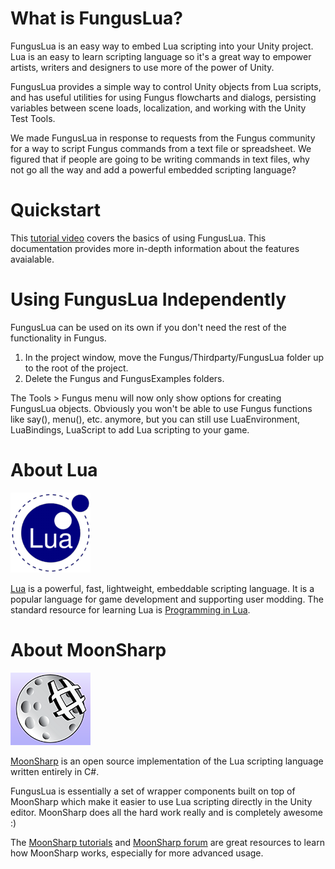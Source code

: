 
# What is FungusLua?

FungusLua is an easy way to embed Lua scripting into your Unity project. Lua is an easy to learn scripting language so it's a great way to empower artists, writers and designers to use more of the power of Unity.

FungusLua provides a simple way to control Unity objects from Lua scripts, and has useful utilities for using Fungus flowcharts and dialogs, persisting variables between scene loads, localization, and working with the Unity Test Tools. 

We made FungusLua in response to requests from the Fungus community for a way to script Fungus commands from a text file or spreadsheet. We figured that if people are going to be writing commands in text files, why not go all the way and add a powerful embedded scripting language?

# Quickstart

This [tutorial video]() covers the basics of using FungusLua. This documentation provides more in-depth information about the features avaialable.

# Using FungusLua Independently

FungusLua can be used on its own if you don't need the rest of the functionality in Fungus.

1. In the project window, move the Fungus/Thirdparty/FungusLua folder up to the root of the project.
2. Delete the Fungus and FungusExamples folders.

The Tools > Fungus menu will now only show options for creating FungusLua objects. Obviously you won't be able to use Fungus functions like say(), menu(), etc. anymore, but you can still use LuaEnvironment, LuaBindings, LuaScript to add Lua scripting to your game.

# About Lua

![Lua logo](images/lua.png)

[Lua](http://www.lua.org/about.html) is a powerful, fast, lightweight, embeddable scripting language. It is a popular language for game development and supporting user modding. The standard resource for learning Lua is [Programming in Lua](http://www.lua.org/pil/1.html).

# About MoonSharp

![MoonSharp Logo](images/moonsharp.png)

[MoonSharp](http://www.moonsharp.org) is an open source implementation of the Lua scripting language written entirely in C#. 

FungusLua is essentially a set of wrapper components built on top of MoonSharp which make it easier to use Lua scripting directly in the Unity editor. MoonSharp does all the hard work really and is completely awesome :)

The [MoonSharp tutorials](http://www.moonsharp.org/getting_started.html) and [MoonSharp forum](https://groups.google.com/forum/#!forum/moonsharp) are great resources to learn how MoonSharp works, especially for more advanced usage.